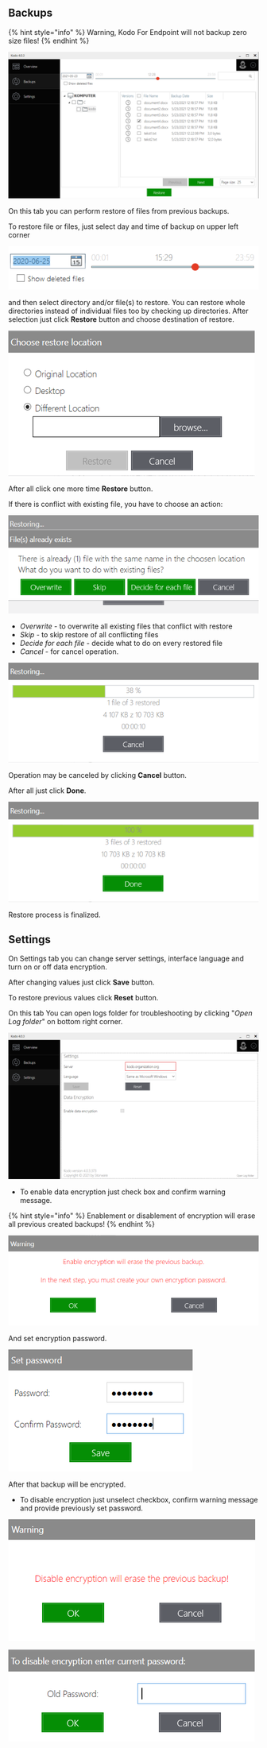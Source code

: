 
## Backups

{% hint style="info" %}
Warning, Kodo For Endpoint will not backup zero size files!
{% endhint %}

![](../.gitbook/assets/restore1.png)

On this tab you can perform restore of files from previous backups.

To restore file or files, just select day and time of backup on upper left corner

![](../.gitbook/assets/callendarclient.png)

and then select directory and/or file(s) to restore. You can restore whole directories instead of individual files too by checking up directories. After selection just click __Restore__ button and choose destination of restore.

![](../.gitbook/assets/restoredestination.png)

After all click one more time __Restore__ button.

If there is conflict with existing file, you have to choose an action:

![](../.gitbook/assets/actionrestore.png)

* _Overwrite_ - to overwrite all existing files that conflict with restore
* _Skip_ - to skip restore of all conflicting files
* _Decide for each file_ - decide what to do on every restored file
* _Cancel_ - for cancel operation.

![](../.gitbook/assets/restoring.png)

Operation may be canceled by clicking __Cancel__ button.

After all just click __Done__.

![](../.gitbook/assets/done.png)

Restore process is finalized.

## Settings

On Settings tab you can change server settings, interface language and turn on or off data encryption.

After changing values just click __Save__ button. 

To restore previous values click __Reset__ button.

On this tab You can open logs folder for troubleshooting by clicking "_Open Log folder_" on bottom right corner.

![](../.gitbook/assets/kodosettings.png)

* To enable data encryption just check box and confirm warning message.

{% hint style="info" %}
Enablement or disablement of encryption will erase all previous created backups!
{% endhint %}

![](../.gitbook/assets/encrwarning.PNG)

And set encryption password.

![](../.gitbook/assets/encryptpass.PNG)

After that backup will be encrypted.


* To disable encryption just unselect checkbox, confirm warning message and provide previously set password.

![](../.gitbook/assets/decryptwarn.PNG)

![](../.gitbook/assets/decryptpass.PNG)